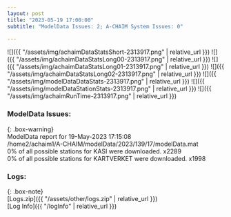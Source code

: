 ```yaml
---
layout: post
title: "2023-05-19 17:00:00"
subtitle: "ModelData Issues: 2; A-CHAIM System Issues: 0"

---
```


![]({{ "/assets/img/achaimDataStatsShort-2313917.png" | relative_url }})
![]({{ "/assets/img/achaimDataStatsLong00-2313917.png" | relative_url }})
![]({{ "/assets/img/achaimDataStatsLong01-2313917.png" | relative_url }})
![]({{ "/assets/img/achaimDataStatsLong02-2313917.png" | relative_url }})
![]({{ "/assets/img/modelDataDataStats-2313917.png" | relative_url }})
![]({{ "/assets/img/modelDataStationStats-2313917.png" | relative_url }})
![]({{ "/assets/img/achaimRunTime-2313917.png" | relative_url }})


### ModelData Issues:  
  
{: .box-warning}  
 ModelData report for 19-May-2023 17:15:08   
 /home2/achaim1/A-CHAIM/modelData/2023/139/17/modelData.mat   
 0% of all possible stations for KASI were downloaded. x2289   
 0% of all possible stations for KARTVERKET were downloaded. x1998   
  


### Logs:  
  
{: .box-note}  
[Logs.zip]({{ "/assets/other/logs.zip" | relative_url }})  
[Log Info]({{ "/logInfo" | relative_url }})  
